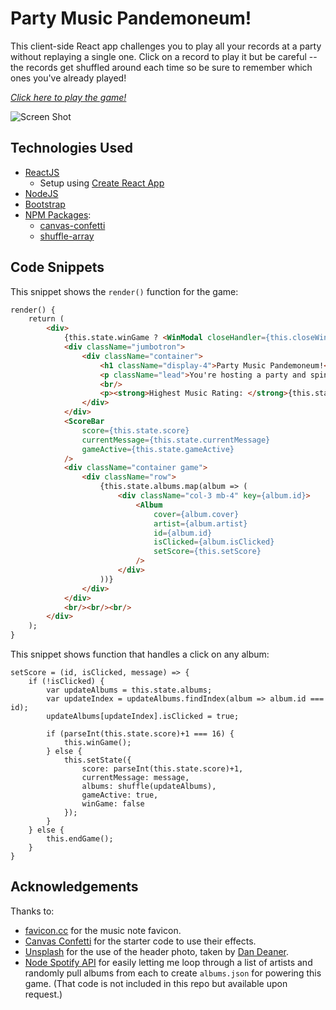 # Party Music Pandemoneum!

This client-side React app challenges you to play all your records at a party without replaying a single one. Click on a record to play it but be careful -- the records get shuffled around each time so be sure to remember which ones you've already played!

*[Click here to play the game!](https://amandalatkins.github.io/party-music-game/)*

![Screen Shot](public/assets/screenshot.png)

## Technologies Used
* [ReactJS](https://reactjs.org/)
    * Setup using [Create React App](https://create-react-app.dev/)
* [NodeJS](https://nodejs.org)
* [Bootstrap](https://getbootstrap.com)
* [NPM Packages](https://npmjs.com):
    * [canvas-confetti](https://www.npmjs.com/package/canvas-confetti)
    * [shuffle-array](https://www.npmjs.com/package/shuffle-array)

## Code Snippets

This snippet shows the `render()` function for the game:

```html
render() {
    return (
        <div>
            {this.state.winGame ? <WinModal closeHandler={this.closeWinGame} /> : ""}
            <div className="jumbotron">
                <div className="container">
                    <h1 className="display-4">Party Music Pandemoneum!</h1>
                    <p className="lead">You're hosting a party and spinning your favorite records! Click on an album to play it, but be careful to only play it once during the party lest you kill the mood!</p>
                    <br/>
                    <p><strong>Highest Music Rating: </strong>{this.state.highScore}</p>
                </div>
            </div>
            <ScoreBar 
                score={this.state.score} 
                currentMessage={this.state.currentMessage} 
                gameActive={this.state.gameActive}
            />
            <div className="container game">
                <div className="row">
                    {this.state.albums.map(album => (
                        <div className="col-3 mb-4" key={album.id}>
                            <Album 
                                cover={album.cover}
                                artist={album.artist}
                                id={album.id}
                                isClicked={album.isClicked}
                                setScore={this.setScore}
                            />
                        </div>
                    ))}
                </div>
            </div>
            <br/><br/><br/>
        </div>
    );
}
```

This snippet shows function that handles a click on any album:

```JSX
setScore = (id, isClicked, message) => {
    if (!isClicked) {
        var updateAlbums = this.state.albums;
        var updateIndex = updateAlbums.findIndex(album => album.id === id);
        updateAlbums[updateIndex].isClicked = true;
        
        if (parseInt(this.state.score)+1 === 16) {
            this.winGame();
        } else {
            this.setState({ 
                score: parseInt(this.state.score)+1, 
                currentMessage: message, 
                albums: shuffle(updateAlbums), 
                gameActive: true, 
                winGame: false
            });
        }        
    } else {
        this.endGame();
    }
}
```

## Acknowledgements

Thanks to:
* [favicon.cc](https://favicon.cc) for the music note favicon. 
* [Canvas Confetti](https://www.kirilv.com/canvas-confetti/) for the starter code to use their effects.
* [Unsplash](https://unsplash.com/photos/XAqTc-LLm6A) for the use of the header photo, taken by [Dan Deaner](https://unsplash.com/@danedeaner).
* [Node Spotify API](https://www.npmjs.com/package/node-spotify-api) for easily letting me loop through a list of artists and randomly pull albums from each to create `albums.json` for powering this game. (That code is not included in this repo but available upon request.)